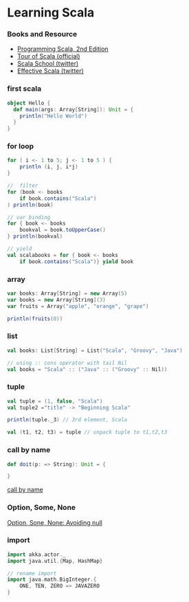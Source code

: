 # Learning Scala

### Books and Resource
- [Programming Scala, 2nd Edition](https://www.safaribooksonline.com/library/view/programming-scala-2nd/9781491950135/)
- [Tour of Scala (official)](https://docs.scala-lang.org/tour/tour-of-scala.html)
- [Scala School (twitter)](http://twitter.github.io/scala_school/)
- [Effective Scala (twitter)](http://twitter.github.io/effectivescala/)


### first scala
```scala
object Hello {
  def main(args: Array[String]): Unit = {
    println("Hello World")
  }
}
```

### for loop
```scala
for ( i <- 1 to 5; j <- 1 to 5 ) {
    println (i, j, i*j)
}

//  filter
for (book <- books 
    if book.contains("Scala")
) println(book)

// var binding
for { book <- books 
    bookval = book.toUpperCase()
} println(bookval)

// yield
val scalabooks = for { book <- books 
    if book.contains("Scala")} yield book
```

### array
```scala
var books: Array[String] = new Array(5)
var books = new Array[String](3)
var fruits = Array("apple", "orange", "grape")

println(fruits(0))
```

### list
```scala
val books: List[String] = List("Scala", "Groovy", "Java")

// using :: cons operator with tail Nil
val books = "Scala" :: ("Java" :: ("Groovy" :: Nil))
```

### tuple
```scala
val tuple = (1, false, "Scala")
val tuple2 ="title" -> "Beginning Scala"

println(tuple._3) // 3rd element, Scala

val (t1, t2, t3) = tuple // unpack tuple to t1,t2,t3
```

### call by name
```scala
def doit(p: => String): Unit = {

}
```
[call by name](https://docs.scala-lang.org/tour/by-name-parameters.html)


### Option, Some, None
[Option, Sone, None: Avoiding null](https://www.safaribooksonline.com/library/view/programming-scala/9780596801908/ch02s08.html)


### import
```scala
import akka.actor._
import java.util.{Map, HashMap}

// rename import
import java.math.BigInteger.{
    ONE, TEN, ZERO => JAVAZERO
}
```
